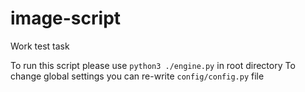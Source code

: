 # image-script
Work test task

To run this script please use `python3 ./engine.py` in root directory
To change global settings you can re-write `config/config.py` file
